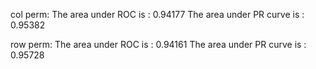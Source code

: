 col perm:
The area under ROC is : 0.94177
The area under PR curve is : 0.95382

row perm:
The area under ROC is : 0.94161
The area under PR curve is : 0.95728

